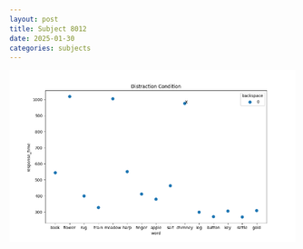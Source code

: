 ```yaml
---
layout: post
title: Subject 8012
date: 2025-01-30
categories: subjects
---
```


![](data/8012/run-14/8012_rt_acc_fuzzy_delay.png)
